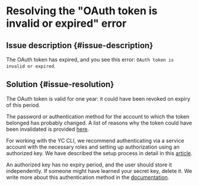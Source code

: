 # Resolving the "OAuth token is invalid or expired" error


## Issue description {#issue-description}

The OAuth token has expired, and you see this error: `OAuth token is invalid or expired`.

## Solution {#issue-resolution}

The OAuth token is valid for one year: it could have been revoked on expiry of this period.

The password or authentication method for the account to which the token belonged has probably changed. A list of reasons why the token could have been invalidated is provided [here](https://yandex.ru/dev/id/doc/dg/oauth/reference/token-invalidate.html).

For working with the YC CLI, we recommend authenticating via a service account with the necessary roles and setting up authorization using an authorized key. We have described the setup process in detail in this [article](https://cloud.yandex.ru/docs/cli/operations/authentication/service-account).

An authorized key has no expiry period, and the user should store it independently. If someone might have learned your secret key, delete it. We write more about this authentication method in the [documentation](https://cloud.yandex.ru/docs/iam/concepts/authorization/key).